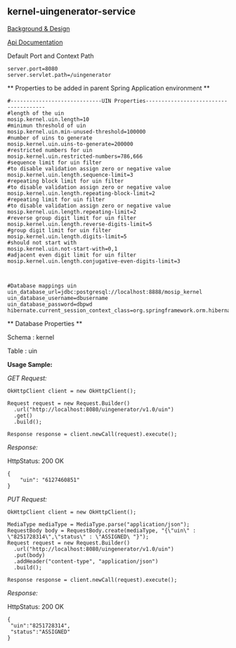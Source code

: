 ## kernel-uingenerator-service

[Background & Design](../../docs/design/kernel/kernel-uingenerator.md)

[Api Documentation](https://github.com/mosip/mosip/wiki/Kernel-APIs#uin)


Default Port and Context Path

```
server.port=8080
server.servlet.path=/uingenerator

```

** Properties to be added in parent Spring Application environment **

```
#-----------------------------UIN Properties--------------------------------------
#length of the uin
mosip.kernel.uin.length=10
#minimun threshold of uin
mosip.kernel.uin.min-unused-threshold=100000
#number of uins to generate
mosip.kernel.uin.uins-to-generate=200000
#restricted numbers for uin
mosip.kernel.uin.restricted-numbers=786,666
#sequence limit for uin filter
#to disable validation assign zero or negative value
mosip.kernel.uin.length.sequence-limit=3
#repeating block limit for uin filter
#to disable validation assign zero or negative value
mosip.kernel.uin.length.repeating-block-limit=2
#repeating limit for uin filter
#to disable validation assign zero or negative value
mosip.kernel.uin.length.repeating-limit=2
#reverse group digit limit for uin filter
mosip.kernel.uin.length.reverse-digits-limit=5
#group digit limit for uin filter
mosip.kernel.uin.length.digits-limit=5
#should not start with
mosip.kernel.uin.not-start-with=0,1
#adjacent even digit limit for uin filter
mosip.kernel.uin.length.conjugative-even-digits-limit=3



#Database mappings uin
uin_database_url=jdbc:postgresql://localhost:8888/mosip_kernel
uin_database_username=dbusername
uin_database_password=dbpwd
hibernate.current_session_context_class=org.springframework.orm.hibernate5.SpringSessionContext

```




** Database Properties **

Schema : kernel

Table : uin

**Usage Sample:**

  *GET Request:*
  
```
OkHttpClient client = new OkHttpClient();

Request request = new Request.Builder()
  .url("http://localhost:8080/uingenerator/v1.0/uin")
  .get()
  .build();

Response response = client.newCall(request).execute();
```


  *Response:*
  
  HttpStatus: 200 OK
  
```
{
    "uin": "6127460851"
}
```


 *PUT Request:*


```
OkHttpClient client = new OkHttpClient();

MediaType mediaType = MediaType.parse("application/json");
RequestBody body = RequestBody.create(mediaType, "{\"uin\" : \"8251728314\",\"status\" : \"ASSIGNED\ "}");
Request request = new Request.Builder()
  .url("http://localhost:8080/uingenerator/v1.0/uin")
  .put(body)
  .addHeader("content-type", "application/json")
  .build();

Response response = client.newCall(request).execute();
```

*Response:*
  
  HttpStatus: 200 OK
  
```
{
 "uin":"8251728314",
 "status":"ASSIGNED"
}
```

